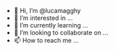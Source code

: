 - 👋 Hi, I’m @lucamagghy
- 👀 I’m interested in ...
- 🌱 I’m currently learning ...
- 💞️ I’m looking to collaborate on ...
- 📫 How to reach me ...

<!---
lucamagghy/lucamagghy is a ✨ special ✨ repository because its `README.md` (this file) appears on your GitHub profile.
You can click the Preview link to take a look at your changes.
--->
